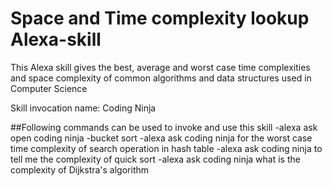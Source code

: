# Space and Time complexity lookup Alexa-skill
This Alexa skill gives the best, average and worst case time complexities and space complexity of common algorithms and data structures used in Computer Science


Skill invocation name: Coding Ninja

##Following commands can be used to invoke and use this skill
-alexa ask open coding ninja
-bucket sort
-alexa ask coding ninja for the worst case time complexity of search operation in hash table
-alexa ask coding ninja to tell me the complexity of quick sort
-alexa ask coding ninja what is the complexity of Dijkstra's algorithm
